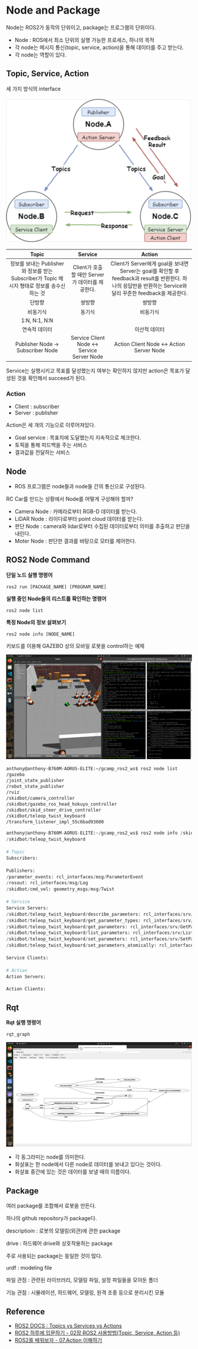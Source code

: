 # Node and Package

Node는 ROS2가 동작의 단위이고, package는 프로그램의 단위이다.

- Node : ROS에서 최소 단위의 실행 가능한 프로세스, 하나의 목적
- 각 node는 메시지 통신(topic, service, action)을 통해 데이터를 주고 받는다.
- 각 node는 역할이 있다.

## Topic, Service, Action

세 가지 방식의 interface

<img src="img/commu.png" />

|Topic|Service|Action|
|:---:|:---:|:---:|
|정보를 보내는 Publisher와 정보를 받는 Subscriber가 Topic 메시지 형태로 정보를 송수신하는 것|Client가 호출할 때만 Server가 데이터를 제공한다.|Client가 Server에게 goal을 보내면 Server는 goal를 확인할 후 feedback과 result를 반환한다. 하나의 응답만을 반환하는 Service와 달리 꾸준한 feedback을 제공한다.|
|단방향|쌍방향|쌍방향|
|비동기식|동기식|비동기식|
|1:N, N:1, N:N|||
|연속적 데이터||이산적 데이터|
|Publisher Node -> Subscriber Node|Service Client Node <-> Service Server Node|Action Client Node <-> Action Server Node|

Service는 실행시키고 목표를 달성했는지 여부는 확인하지 않지만 action은 목표가 달성된 것을 확인해서 succeed가 된다.

### Action

- Client : subscriber
- Server : publisher

Action은 세 개의 기능으로 이루어져있다.

- Goal service : 목표치에 도달했는지 지속적으로 체크한다.
- 토픽을 통해 피드백을 주는 서비스
- 결과값을 전달하는 서비스

## Node

- ROS 프로그램은 node들과 node들 간의 통신으로 구성된다.

RC Car를 만드는 상황에서 Node를 어떻게 구성해야 할까?

- Camera Node : 카메라로부터 RGB-D 데이터를 받는다.
- LiDAR Node : 라이다로부터 point cloud 데이터를 받는다.
- 판단 Node : camera와 lidar로부터 수집된 데이터로부터 의미를 추출하고 판단을 내린다.
- Moter Node : 판단한 결과를 바탕으로 모터를 제어한다.

## ROS2 Node Command

**단일 노드 실행 명령어**

```ros
ros2 run [PACKAGE_NAME] [PROGRAM_NAME]
```

**실행 중인 Node들의 리스트를 확인하는 명령어**

```ros
ros2 node list
```

**특정 Node의 정보 살펴보기**

```ros
ros2 node info [NODE_NAME]
```

키보드를 이용해 GAZEBO 상의 모바일 로봇을 control하는 예제

<img src="img/node.png" />

```ros
anthony@anthony-B760M-AORUS-ELITE:~/gcamp_ros2_ws$ ros2 node list
/gazebo
/joint_state_publisher
/robot_state_publisher
/rviz
/skidbot/camera_controller
/skidbot/gazebo_ros_head_hokuyo_controller
/skidbot/skid_steer_drive_controller
/skidbot/teleop_twist_keyboard
/transform_listener_impl_55c6bad93600
```

```py
anthony@anthony-B760M-AORUS-ELITE:~/gcamp_ros2_ws$ ros2 node info /skidbot/teleop_twist_keyboard
/skidbot/teleop_twist_keyboard

# Topic
Subscribers:

Publishers:
/parameter_events: rcl_interfaces/msg/ParameterEvent
/rosout: rcl_interfaces/msg/Log
/skidbot/cmd_vel: geometry_msgs/msg/Twist

# Service
Service Servers:
/skidbot/teleop_twist_keyboard/describe_parameters: rcl_interfaces/srv/DescribeParameters
/skidbot/teleop_twist_keyboard/get_parameter_types: rcl_interfaces/srv/GetParameterTypes
/skidbot/teleop_twist_keyboard/get_parameters: rcl_interfaces/srv/GetParameters
/skidbot/teleop_twist_keyboard/list_parameters: rcl_interfaces/srv/ListParameters
/skidbot/teleop_twist_keyboard/set_parameters: rcl_interfaces/srv/SetParameters
/skidbot/teleop_twist_keyboard/set_parameters_atomically: rcl_interfaces/srv/SetParametersAtomically

Service Clients:

# Action
Action Servers:

Action Clients:
```

## Rqt

**Rqt 실행 명령어**

```ros
rqt_graph
```

<img src="img/rqt.png" />

- 각 동그라미는 node를 의미한다.
- 화살표는 한 node에서 다른 node로 데이터를 보내고 있다는 것이다.
- 화살표 중간에 있는 것은 데이터를 보낼 때의 이름이다.

## Package

여러 package를 조합해서 로봇을 만든다.

하나의 github repository가 package다.

descriptioin : 로봇의 모델링(외관)에 관한 package

drive : 하드웨어 drive와 상호작용하는 package

주로 사용되는 package는 동일한 것이 많다.

urdf : modeling file

파일 관점 : 관련된 라이브러리, 모델링 파일, 설정 파일들을 모아둔 폴더

기능 관점 : 시뮬레이션, 하드웨어, 모델링, 원격 조종 등으로 분리시킨 모듈

## Reference

- [ROS2 DOCS : Topics vs Services vs Actions](https://docs.ros.org/en/foxy/How-To-Guides/Topics-Services-Actions.html#topics)
- [ROS2 하루에 입문하기 - 02장 ROS2 사용방법(Topic, Service, Action 등)](https://robertchoi.gitbook.io/ros2/02-ros2)
- [ROS2를 배워보자 - 07.Action 이해하기](https://www.youtube.com/watch?v=ZswhM4yFMJQ)